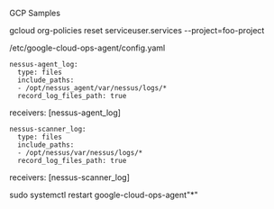 GCP Samples

gcloud org-policies reset serviceuser.services --project=foo-project


/etc/google-cloud-ops-agent/config.yaml

    nessus-agent_log:
      type: files
      include_paths:
      - /opt/nessus_agent/var/nessus/logs/*
      record_log_files_path: true

receivers: [nessus-agent_log]


    nessus-scanner_log:
      type: files
      include_paths:
      - /opt/nessus/var/nessus/logs/*
      record_log_files_path: true

receivers: [nessus-scanner_log]


sudo systemctl restart google-cloud-ops-agent"*"
      

      
